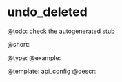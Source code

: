 undo_deleted
=============

@todo:
	check the autogenerated stub


@short:
	

@type: 
@example:


@template:	api_config
@descr:


